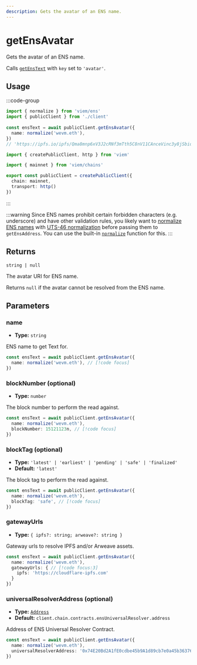 ```yaml
---
description: Gets the avatar of an ENS name.
---
```


# getEnsAvatar

Gets the avatar of an ENS name.

Calls [`getEnsText`](/docs/ens/actions/getEnsText.html) with `key` set to `'avatar'`.

## Usage

:::code-group

```ts [example.ts]
import { normalize } from 'viem/ens'
import { publicClient } from './client'
 
const ensText = await publicClient.getEnsAvatar({
  name: normalize('wevm.eth'),
})
// 'https://ipfs.io/ipfs/Qma8mnp6xV3J2cRNf3mTth5C8nV11CAnceVinc3y8jSbio'
```

```ts [client.ts]
import { createPublicClient, http } from 'viem'

import { mainnet } from 'viem/chains'

export const publicClient = createPublicClient({
  chain: mainnet,
  transport: http()
})
```

:::

:::warning
Since ENS names prohibit certain forbidden characters (e.g. underscore) and have other validation rules, you likely want to [normalize ENS names](https://docs.ens.domains/contract-api-reference/name-processing#normalising-names) with [UTS-46 normalization](https://unicode.org/reports/tr46) before passing them to `getEnsAddress`. You can use the built-in [`normalize`](/docs/ens/utilities/normalize) function for this.
:::

## Returns

`string | null`

The avatar URI for ENS name.

Returns `null` if the avatar cannot be resolved from the ENS name.

## Parameters

### name

- **Type:** `string`

ENS name to get Text for.

```ts
const ensText = await publicClient.getEnsAvatar({
  name: normalize('wevm.eth'), // [!code focus]
})
```

### blockNumber (optional)

- **Type:** `number`

The block number to perform the read against.

```ts
const ensText = await publicClient.getEnsAvatar({
  name: normalize('wevm.eth'),
  blockNumber: 15121123n, // [!code focus]
})
```

### blockTag (optional)

- **Type:** `'latest' | 'earliest' | 'pending' | 'safe' | 'finalized'`
- **Default:** `'latest'`

The block tag to perform the read against.

```ts
const ensText = await publicClient.getEnsAvatar({
  name: normalize('wevm.eth'),
  blockTag: 'safe', // [!code focus]
})
```

### gatewayUrls

- **Type:** `{ ipfs?: string; arweave?: string }`

Gateway urls to resolve IPFS and/or Arweave assets.

```ts
const ensText = await publicClient.getEnsAvatar({
  name: normalize('wevm.eth'),
  gatewayUrls: { // [!code focus:3]
    ipfs: 'https://cloudflare-ipfs.com'
  }
})
```

### universalResolverAddress (optional)

- **Type:** [`Address`](/docs/glossary/types#address)
- **Default:** `client.chain.contracts.ensUniversalResolver.address`

Address of ENS Universal Resolver Contract.

```ts
const ensText = await publicClient.getEnsAvatar({
  name: normalize('wevm.eth'),
  universalResolverAddress: '0x74E20Bd2A1fE0cdbe45b9A1d89cb7e0a45b36376', // [!code focus]
})
```